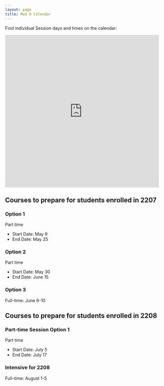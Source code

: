```yaml
---
layout: page
title: Mod 0 Calendar
---
```


Find individual Session days and times on the calendar: 

<iframe src="https://calendar.google.com/calendar/embed?src=casimircreative.com_12p4693hmer1orcepp74vg77pg%40group.calendar.google.com&ctz=America%2FDenver" style="border: 0" width="100%" height="500" frameborder="0" scrolling="yes"></iframe>

## Courses to prepare for students enrolled in 2207
### Option 1

Part time
- Start Date: May 9
- End Date: May 25

### Option 2

Part time
- Start Date: May 30
- End Date: June 15

### Option 3

Full-time: June 6-10

## Courses to prepare for students enrolled in 2208
### Part-time Session Option 1

Part time
- Start Date: July 5
- End Date: July 17

### Intensive for 2208

Full-time: August 1-5

<br>
<br>
<br>
<br>